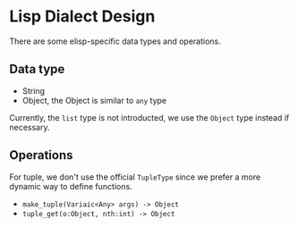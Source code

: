 # Lisp Dialect Design

There are some elisp-specific data types and operations.

## Data type

- String
- Object, the Object is similar to `any` type

Currently, the `list` type is not introducted, we use the `Object` type instead if necessary.

## Operations
For tuple, we don't use the official `TupleType` since we prefer a more dynamic way to define functions.

- `make_tuple(Variaic<Any> args) -> Object`
- `tuple_get(o:Object, nth:int) -> Object`
